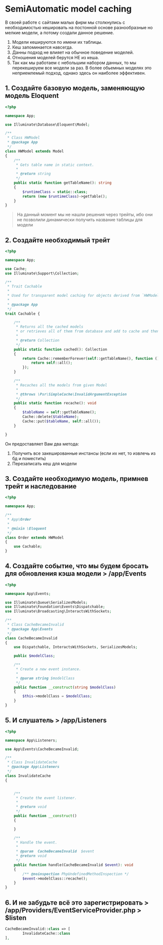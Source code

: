 # SemiAutomatic model caching
В своей работе с сайтами малых фирм мы столкнулись с необходимостью кешировать на постонной основе разнообразные но мелкие модели, а потому создали данное решение.
1. Модели кешируются по имени их таблицы.
2. Кеш запоминается навсегда.
3. Данны подход не влияет на обычное поведение моделей.
4. Отношения моделей берутся НЕ из кеша.
5. Так как мы работаем с небольшим набором данных, то мы перекешируем все модели за раз. В более обьемных моделях это неприемлемый подход, однако здесь он наиболее эффективен.

## 1. Создайте базовую модель, заменяющую модель Eloquent
```php
<?php

namespace App;

use Illuminate\Database\Eloquent\Model;

/**
 * Class HWModel
 * @package App
 */
class HWModel extends Model
{
    /**
     * Gets table name in static context.
     *
     * @return string
     */
    public static function getTableName(): string
    {
        $runtimeClass = static::class;
        return (new $runtimeClass)->getTable();
    }
}
```

> На данный момент мы не нашли решения через трейты, ибо они не позволили динамически получить название таблицы для модели

## 2. Создайте необходимый трейт

```php
<?php

namespace App;

use Cache;
use Illuminate\Support\Collection;

/**
 * Trait Cachable
 *
 * Used for transparent model caching for objects derived from `HWModel` (based upon normal Eloquent model)
 *
 * @package App
 */
trait Cachable {

    /**
     * Returns all the cached models
     * or retrieves all of them from database and add to cache and then returns
     *
     * @return Collection
     */
    public static function cached(): Collection
    {
        return Cache::rememberForever(self::getTableName(), function () {
            return self::all();
        });
    }

    /**
     * Recaches all the models from given Model
     *
     * @throws \Psr\SimpleCache\InvalidArgumentException
     */
    public static function recache(): void
    {
        $tableName = self::getTableName();
        Cache::delete($tableName);
        Cache::put($tableName, self::all());
    }

}

```
Он предоставляет Вам два метода:
1. Получить все закешированные инстансы (если их нет, то извлечь из бд и поместить)
2. Перезаписать кеш для модели

## 3. Создайте необходимую модель, примнев трейт и наследование
```php
<?php

namespace App;

/**
 * App\Order
 *
 * @mixin \Eloquent
 */
class Order extends HWModel
{
    use Cachable;
}

```

## 4. Создайте событие, что мы будем бросать для обновления кэша модели > /app/Events
```php
<?php

namespace App\Events;

use Illuminate\Queue\SerializesModels;
use Illuminate\Foundation\Events\Dispatchable;
use Illuminate\Broadcasting\InteractsWithSockets;

/**
 * Class CacheBecameInvalid
 * @package App\Events
 */
class CacheBecameInvalid
{
    use Dispatchable, InteractsWithSockets, SerializesModels;

    public $modelClass;

    /**
     * Create a new event instance.
     *
     * @param string $modelClass
     */
    public function __construct(string $modelClass)
    {
        $this->modelClass = $modelClass;
    }
}
```

## 5. И слушатель > /app/Listeners
```php
<?php

namespace App\Listeners;

use App\Events\CacheBecameInvalid;

/**
 * Class InvalidateCache
 * @package App\Listeners
 */
class InvalidateCache
{


    /**
     * Create the event listener.
     *
     * @return void
     */
    public function __construct()
    {

    }

    /**
     * Handle the event.
     *
     * @param  CacheBecameInvalid  $event
     * @return void
     */
    public function handle(CacheBecameInvalid $event): void
    {
        /** @noinspection PhpUndefinedMethodInspection */
        $event->modelClass::recache();
    }
}
```

## 6. И не забудьте всё это зарегистрировать > /app/Providers/EventServiceProvider.php > $listen
```php
CacheBecameInvalid::class => [
        InvalidateCache::class
],
```

